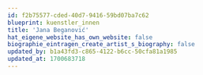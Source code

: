 ```yaml
---
id: f2b75577-cded-40d7-9416-59bd07ba7c62
blueprint: kuenstler_innen
title: 'Jana Beganović'
hat_eigene_website_has_own_website: false
biographie_eintragen_create_artist_s_biography: false
updated_by: b1a43fd3-c865-4122-b6cc-50cfa81a1985
updated_at: 1700683718
---
```

